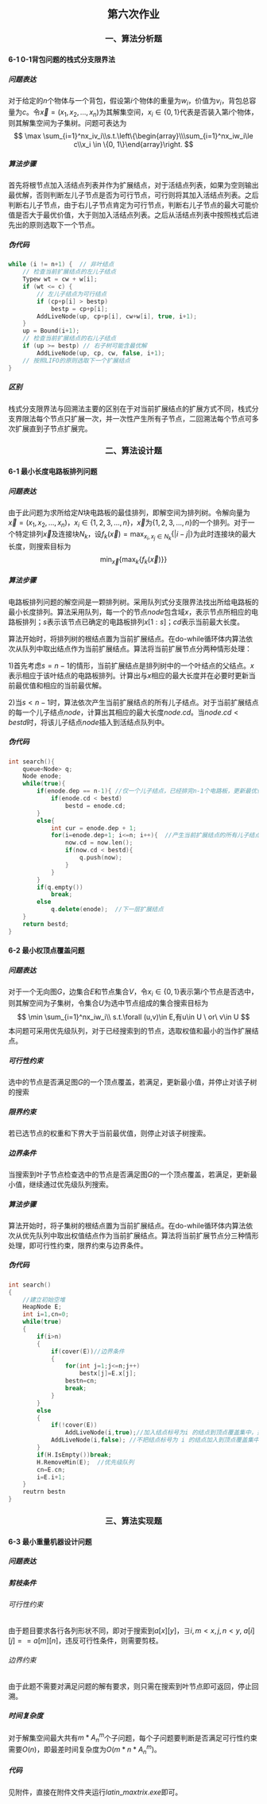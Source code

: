 ## <center>第六次作业</center>

### <center>一、算法分析题 </center>

#### 6-1 0-1背包问题的栈式分支限界法

##### 问题表达

对于给定的$n$个物体与一个背包，假设第$i$个物体的重量为$w_i$，价值为$v_i$，背包总容量为$c$。令$\vec x=(x_1, x_2, ..., x_n)$为其解集空间，$x_i\in \{0, 1\}$代表是否装入第$i$个物体，则其解集空间为子集树。问题可表达为
$$
\max \sum_{i=1}^nx_iv_i\\s.t.\left\{\begin{array}\\\sum_{i=1}^nx_iw_i\le c\\x_i \in \{0, 1\}\end{array}\right.
$$

##### 算法步骤

首先将根节点加入活结点列表并作为扩展结点，对于活结点列表，如果为空则输出最优解，否则判断左儿子节点是否为可行节点，可行则将其加入活结点列表。之后判断右儿子节点，由于右儿子节点肯定为可行节点，判断右儿子节点的最大可能价值是否大于最优价值，大于则加入活结点列表。之后从活结点列表中按照栈式后进先出的原则选取下一个节点。

##### 伪代码

```c++
while (i != n+1) {  // 非叶结点 
    // 检查当前扩展结点的左儿子结点 
    Typew wt = cw + w[i];
    if (wt <= c) {  
        // 左儿子结点为可行结点 
        if (cp+p[i] > bestp) 
            bestp = cp+p[i]; 
        AddLiveNode(up, cp+p[i], cw+w[i], true, i+1); 
    } 
    up = Bound(i+1); 
    // 检查当前扩展结点的右儿子结点 
    if (up >= bestp) // 右子树可能含最优解 
        AddLiveNode(up, cp, cw, false, i+1); 
    // 按照LIFO的原则选取下一个扩展结点
}
```

##### 区别

栈式分支限界法与回溯法主要的区别在于对当前扩展结点的扩展方式不同，栈式分支界限法每个节点只扩展一次，并一次性产生所有子节点，二回溯法每个节点可多次扩展直到子节点扩展完。

### <center>二、算法设计题 </center>

#### 6-1 最小长度电路板排列问题

##### 问题表达

由于此问题为求所给定$N$块电路板的最佳排列，即解空间为排列树。令解向量为$\vec{x}=(x_1, x_2, ..., x_n)$，$x_i\in\{1, 2, 3, ..., n\}$，$\vec{x}$为$\{1, 2, 3,...,n\}$的一个排列。对于一个特定排列$\vec{x}$及连接块$N_k$，设$f_k(\vec{x})=\max_{x_i,x_j\in N_k}\{|i-j|\}$为此时连接块的最大长度，则搜索目标为
$$
\min_{\vec{x}}\{\max_k\{f_k(\vec{x})\}\}
$$

##### 算法步骤

 电路板排列问题的解空间是一颗排列树。采用队列式分支限界法找出所给电路板的最小长度排列。算法采用队列，每一个的节点$node$包含域$x$，表示节点所相应的电路板排列；$s$表示该节点已确定的电路板排列$x[1:s]$；$cd$表示当前最大长度。

算法开始时，将排列树的根结点置为当前扩展结点。在do-while循环体内算法依次从队列中取出结点作为当前扩展结点。算法将当前扩展节点分两种情形处理：

   1)首先考虑$s=n-1$的情形，当前扩展结点是排列树中的一个叶结点的父结点。$x$表示相应于该叶结点的电路板排列。计算出与$x$相应的最大长度并在必要时更新当前最优值和相应的当前最优解。

   2)当$s<n-1$时，算法依次产生当前扩展结点的所有儿子结点。对于当前扩展结点的每一个儿子结点$node$，计算出其相应的最大长度$node.cd$。当$node.cd<bestd$时，将该儿子结点$node$插入到活结点队列中。

##### 伪代码

```c++
int search(){
    queue<Node> q;
    Node enode;
    while(true){
        if(enode.dep == n-1){ //仅一个儿子结点，已经排完n-1个电路板，更新最优值
            if(enode.cd < bestd)
                bestd = enode.cd; 
        }
        else{
            int cur = enode.dep + 1;
            for(i=enode.dep+1; i<=n; i++){  //产生当前扩展结点的所有儿子结点
                now.cd = now.len();
                if(now.cd < bestd){
                    q.push(now); 
                }
            }
        }
        if(q.empty())
            break;
        else
            q.delete(enode);  //下一层扩展结点
    }
    return bestd;
}
```

#### 6-2 最小权顶点覆盖问题

##### 问题表达

对于一个无向图$G$，边集合$E$和节点集合$V$，令$x_i\in\{0, 1\}$表示第$i$个节点是否选中，则其解空间为子集树，令集合$U$为选中节点组成的集合搜索目标为
$$
\min \sum_{i=1}^nx_iw_i\\
s.t.\forall (u,v)\in E,有u\in U \ or\  v\in U
$$
本问题可采用优先级队列，对于已经搜索到的节点，选取权值和最小的当作扩展结点。

##### 可行性约束

选中的节点是否满足图$G$的一个顶点覆盖，若满足，更新最小值，并停止对该子树的搜索

##### 限界约束

若已选节点的权重和下界大于当前最优值，则停止对该子树搜索。

##### 边界条件

当搜索到叶子节点检查选中的节点是否满足图$G$的一个顶点覆盖，若满足，更新最小值，继续通过优先级队列搜索。

##### 算法步骤

算法开始时，将子集树的根结点置为当前扩展结点。在do-while循环体内算法依次从优先队列中取出权值结点作为当前扩展结点。算法将当前扩展节点分三种情形处理，即可行性约束，限界约束与边界条件。

##### 伪代码

```C++
int search()
{
    //建立初始空堆  
    HeapNode E;
    int i=1,cn=0;  
    while(true)
    {
        if(i>n)
        {
            if(cover(E))//边界条件
            {
                for(int j=1;j<=n;j++)
                    bestx[j]=E.x[j];
                bestn=cn;
                break;
            }
        }
        else
        {
            if(!cover(E))
                AddLiveNode(i,true);//加入结点标号为i 的结点到顶点覆盖集中，并把更新后的结点再插入堆中
            AddLiveNode(i,false); //不把结点标号为 i 的结点加入到顶点覆盖集中，并把更新后的结点插入堆中
        }
        if(H.IsEmpty())break;
        H.RemoveMin(E);  //优先级队列
        cn=E.cn;
        i=E.i+1;                                                        
    }
    reutrn bestn
}
```

### <center>三、算法实现题</center>

#### 6-3 最小重量机器设计问题 

##### 问题表达



##### 剪枝条件

###### 可行性约束

由于题目要求各行各列形状不同，即对于搜索到$a[x][y]$，$\exists i,m<x,j,n<y,\ a[i][j]==a[m][n]$，违反可行性条件，则需要剪枝。

###### 边界约束

由于此题不需要对满足问题的解有要求，则只需在搜索到叶节点即可返回，停止回溯。

##### 时间复杂度

对于解集空间最大共有$m*A_n^m$个子问题，每个子问题要判断是否满足可行性约束需要$O(n)$，即最差时间复杂度为$O(m*n*A_n^m)$。

##### 代码

见附件，直接在附件文件夹运行$latin\_maxtrix.exe$即可。
